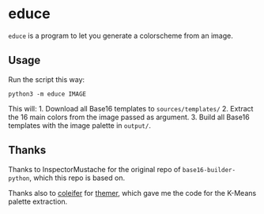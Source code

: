 educe
=====

`educe` is a program to let you generate a colorscheme from an image.

Usage
-----

Run the script this way:

    python3 -m educe IMAGE

This will:
    1. Download all Base16 templates to `sources/templates/`
    2. Extract the 16 main colors from the image passed as argument.
    3. Build all Base16 templates with the image palette in `output/`.

Thanks
------

Thanks to InspectorMustache for the original repo of
`base16-builder-python`, which this repo is based on.

Thanks also to [coleifer](https://github.com/coleifer) for
[themer](https://gist.github.com/coleifer/33484bff21c34644dae1), which gave me
the code for the K-Means palette extraction.
